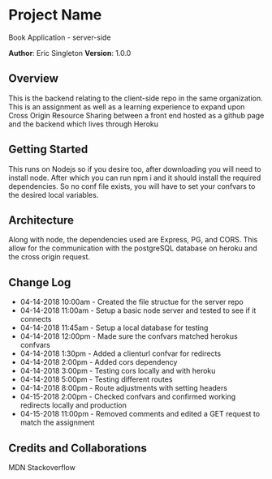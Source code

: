 # Project Name

Book Application - server-side

**Author**: Eric Singleton
**Version**: 1.0.0 
## Overview
This is the backend relating to the client-side repo in the same organization. This is an assignment as well as a learning experience to expand upon Cross Origin Resource Sharing between a front end hosted as a github page and the backend which lives through Heroku

## Getting Started
This runs on Nodejs so if you desire too, after downloading you will need to install node. After which you can run npm i and it should install the required dependencies. So no conf file exists, you will have to set your confvars to the desired local variables.

## Architecture
Along with node, the dependencies used are Express, PG, and CORS. This allow for the communication with the postgreSQL database on heroku and the cross origin request. 

## Change Log
* 04-14-2018 10:00am - Created the file structue for the server repo
* 04-14-2018 11:00am - Setup a basic node server and tested to see if it connects
* 04-14-2018 11:45am - Setup a local database for testing
* 04-14-2018 12:00pm - Made sure the confvars matched herokus confvars
* 04-14-2018 1:30pm - Added a clienturl confvar for redirects
* 04-14-2018 2:00pm - Added cors dependency
* 04-14-2018 3:00pm - Testing cors locally and with heroku
* 04-14-2018 5:00pm - Testing different routes 
* 04-14-2018 8:00pm - Route adjustments with setting headers
* 04-15-2018 2:00pm - Checked confvars and confirmed working redirects locally and production
* 04-15-2018 11:00pm - Removed comments and edited a GET request to match the assignment

## Credits and Collaborations
MDN
Stackoverflow